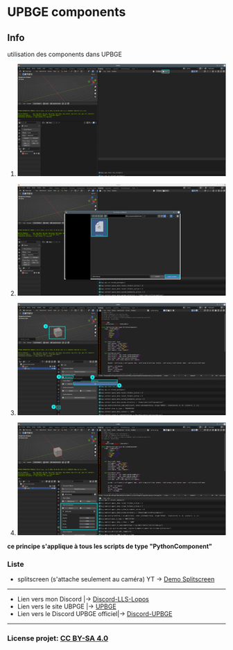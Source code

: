 # UPBGE components

## Info

utilisation des components dans UPBGE

1) ![illu1.png](illustration/illu1.png)

2) ![illu2.png](illustration/illu2.png)

3) ![illu3.png](illustration/illu3.png)

4) ![illu4.png](illustration/illu4.png)

**ce principe s'applique à tous les scripts de type "PythonComponent"**

### Liste

- splitscreen (s'attache seulement au caméra) YT -> [Demo Splitscreen](https://www.youtube.com/watch?v=lLlS4wj2g2U)

---
- Lien vers mon Discord |-> [Discord-LLS-Lopos](https://discord.com/invite/mGK42pquT5)
- Lien vers le site UBPGE |-> [UPBGE](https://upbge.org/)
- Lien vers le Discord UPBGE officiel|-> [Discord-UPBGE](https://discord.gg/8PcrtTJW2R)
---
### License projet: [CC BY-SA 4.0](https://creativecommons.org/licenses/by-sa/4.0/)
